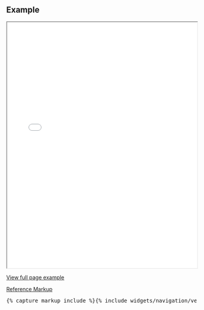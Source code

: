 <h2 id="example-code-1">Example</h2>
<div class="example-pf">
    <iframe src="{{ site.baseurl}}/pattern-library/navigation/context-selector/context-selector-vertical-nav.html"
      width="100%" height="650px;" scrolling="no" seamless></iframe>
</div>
<p>
  <a href="https://rawgit.com/patternfly/patternfly/master-dist/dist/tests/context-selector-vertical-nav.html" target="_blank">View full page example</a>
</p>
<p class="reference-markup"><a class="collapse-toggle" data-toggle="collapse" aria-expanded="true" aria-controls="markup-1" href="#markup-1">Reference Markup</a></p>
<div class="collapse in" id="markup-1">
  <pre class="prettyprint">{% capture markup_include %}{% include widgets/navigation/vertical-navigation.html %}{% endcapture %}{{ markup_include | xml_escape }}</pre>
</div>